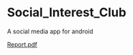 # Social_Interest_Club
A social media app for android

[Report.pdf](https://github.com/b21803366/Social_Interest_Club/blob/main/bbm384_1.pdf)
